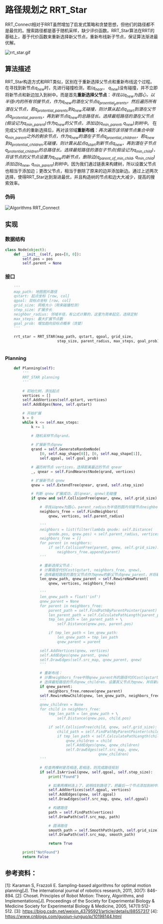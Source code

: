 # 路径规划之 RRT_Star 

RRT_Connect相对于RRT虽然增加了启发式策略和贪婪思想，但他们的路径都不是最优的。搜索路径都是基于随机采样，缺少评价函数。RRT_Star算法在RRT的基础上，基于代价函数来重新选择新父节点，重新布线新子节点，保证算法渐进最优解。

![rrt_star.gif](gif/rrt_star.gif)

## 算法描述

RRT_Star构造方式和RRT类似，区别在于重新选择父节点和重新布线这个过程。在寻找到新节点$q_{new}$时，先进行碰撞检测，若($q_{near}$， $q_{new}$)没有碰撞，并不立即将新节点和新边加入到树中。而是首先**重新选择父节点**：*寻找以$q_{new}$为圆心，以半径$r$内的所有邻接节点，作为$q_{new}$的潜在父节点$q_{proential_parents}$。然后遍历所有潜在父节点，若$q_{protential\_parents}$到$q_{new}$无碰撞，则计算从起点$q_{start}$到潜在父节点$q_{protential\_parents}$，再到新节点$q_{new}$的总路径长。选择最短路径的潜在父节点(假设记为$q_{min\_parent}$)作为$q_{new}$的父节点，添加边($q_{min\_parent}, q_{new}$)到树中*。 在完成父节点的重新选择后，再对该邻域**重新布线**：*再次遍历该邻接节点集合中除$q_{min\_parent}$之外的剩余节点，作为$q_{new}$的潜在子节点$q_{proential\_children}$，若$q_{new}$到$q_{protential\_children}$无碰撞，则计算从起点$q_{start}$到新节点$q_{new}$，再到潜在子节点$q_{protential\_children}$的总路径长。选择最短路径的潜在子节点(假设记为$q_{min\_child}$)，将该节点的父节点设置为$q_{new}$的新节点，删除边($q_{parent\_of\_min\_child}$, $q_{min\_child}$)添加边($q_{new}$, $q_{min\_parent}$)到树中*。因为我们通过链表来构建树，所以设置父节点也相当于添加边；更改父节点，相当于删除了原来的边并添加新边。通过上述两次选择，使得RRT_Star达到渐进最优，并且构造树的节点和边大大减少，提高的搜索效率。

### 伪码

![Algorithms RRT_Connect](img/algorithm_rrt_star.png)

## 实现

### 数据结构

```python
class Node(object):
    def __init__(self, pos=[0, 0]):
        self.pos = pos
        self.parent = None
```

### 接口

``` python
    '''
    map_path: 地图图片路径
    qstart: 起点坐标 [row, col]
    qgoal: 目标点坐标 [row, col]
    grid_size: 网格大小（用来碰撞检测）
    step_size: 扩展步长
    neighbor_radius: 邻域半径，有公式计算的，这里为简单起见，选择定制
    max_steps: 最大扩展节点数
    goal_prob: 增加趋向目标点概率（贪婪）
    '''

    rrt_star = RRT_STAR(map_path, qstart, qgoal, grid_size,
                        step_size, parent_radius, max_steps, goal_prob)
    
```

### Planning

``` python
    def Planning(self):
        '''
        RRT_STAR planning
        '''
        
        # 初始化树，添加起点
        vertices = []
        self.AddVertices(self.qstart, vertices)
        self.AddEdges(None, self.qstart)

        # 开始扩展
        k = 0
        while k <= self.max_steps:
            k += 1

            # 随机采样节点qrand，
            
            # 扩展新节点qnew
            qrand = self.GenerateRandomNode(
                [0, self.map_shape[0]], [0, self.map_shape[1]],
                self.qgoal, self.goal_prob)

            # 遍历树节点 vertices，选择距离最近的节点 qnear
            _, qnear = self.FindNearestNode(qrand, vertices)

            # 扩展新节点 qnew
            qnew = self.ExtendTree(qnear, qrand, self.step_size)

            # 判断 qnew 扩展成功，且(qnear, qnew)无碰撞
            if qnew and self.CollsionFree(qnear, qnew, self.grid_size):

                # 寻找以qnew为圆心，parent_radius为半径的圆内邻接节点neighbors_free
                neighbors_free = self.FindNeighbors(
                    qnew, vertices, self.parent_radius)

                '''
                neighbors = list(filter(lambda qnode: self.Distance(
                    qnode.pos, qnew.pos) < self.parent_radius, vertices))
                neighbors_free = []
                for parent in neighbors:
                    if self.CollsionFree(parent, qnew, self.grid_size):
                        neighbors_free.append(parent)
                '''

                # 重新选择父节点：
                # 计算路径代价Cost(qstart, neighbors_free, qnew),
                # 选择最短路径的潜在父节点作为qnew的新父节点qnew_parent，并将新边加入到树中
                len_qnew_path, qnew_parent = self.RewireNewParent(
                    qnew, vertices, neighbors_free)

                '''
                len_qnew_path = float('inf')
                qnew_parent = None
                for parent in neighbors_free:
                    parent_path = self.FindPathByParentPointer(parent)
                    len_parent_path = self.CalculatePathLength(parent_path)
                    tmp_len_path = len_parent_path + \
                        self.Distance(qnew.pos, parent.pos)

                    if tmp_len_path < len_qnew_path:
                        len_qnew_path = tmp_len_path
                        qnew_parent = parent                

                self.AddVertices(qnew, vertices)
                self.AddEdges(qnew_parent, qnew)
                self.DrawEdges(self.src_map, qnew_parent, qnew)
                '''

                # 重新布线：
                # 计算neighbors_free中除qnew_parent外的路径代价Cost(qstart, qnew, neighbors_free),
                # 选择最短路径的节点qnew_children，设置其父节点为qnew，并将新边加入到树中
                if qnew_parent:
                    neighbors_free.remove(qnew_parent)
                self.RewireNewChild(qnew, len_qnew_path, neighbors_free)
                '''
                qnew_children = None
                for child in neighbors_free:
                    tmp_len_path = len_qnew_path + \
                        self.Distance(qnew.pos, child.pos)

                    if self.CollsionFree(child, qnew, self.grid_size):
                        child_path = self.FindPathByParentPointer(child)
                        if tmp_len_path < self.CalculatePathLength(child_path):
                            qnew_children = child
                            self.AddEdges(qnew, qnew_children)
                            self.DrawEdges(self.src_map, qnew,
                                           qnew_children)
                '''

                # 检查两棵树是否相连,若相连，则完成路径规划
                if self.IsArrival(qnew, self.qgoal, self.step_size):
                    print("Found")

                    # 如果两棵树连上了，说明找到路径了，把最后一个节点添加到树中。
                    self.AddVertices(self.qgoal, vertices)
                    self.AddEdges(qnew, self.qgoal)
                    self.DrawEdges(self.src_map, qnew, self.qgoal)

                    # 构建路径
                    path = self.FindPath(vertices)
                    self.DrawPath(self.src_map, path)

                    # 圆滑路径
                    smooth_path = self.SmoothPath(path, self.grid_size)
                    self.DrawPath(self.src_map, smooth_path)

                    return True

        print("NotFound")
        return False
```

## 参考资料：  
[1]: Karaman S, Frazzoli E. Sampling-based algorithms for optimal motion planning[J]. The international journal of robotics research, 2011, 30(7): 846-894.
[2]: Choset. Principles of Robot Motion: Theory, Algorithms, and Implementations[J]. Proceedings of the Society for Experimental Biology & Medicine Society for Experimental Biology & Medicine, 2005, 147(1):512-512.
[3]: https://blog.csdn.net/weixin_43795921/article/details/88557317
[4]: https://www.cnblogs.com/guojun-junguo/p/10198144.html

